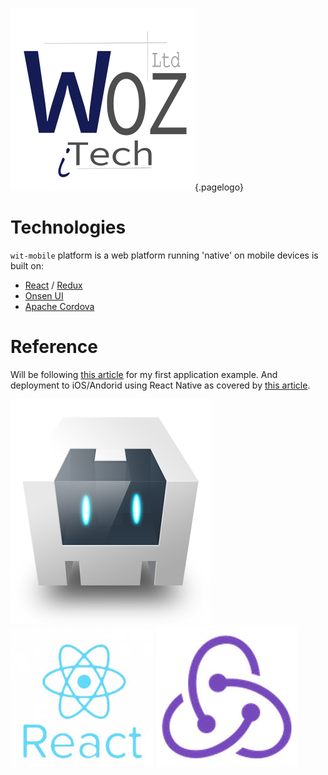 ![Wiki Official White Circle](/uploads/corporate/wiki-official-white-circle.png "Wiki Official White Circle"){.pagelogo}
<!-- TITLE: wit-mobile -->
<!-- SUBTITLE: The base platform of WIT mobile applications -->

# Technologies
`wit-mobile` platform is a web platform running 'native' on mobile devices is built on:
* [React](https://reactjs.org/) / [Redux](https://redux.js.org/introduction)
* [Onsen UI](https://onsen.io)
* [Apache Cordova](https://cordova.apache.org/)

# Reference
Will be following [this article](https://medium.com/the-web-tub/creating-a-cordova-hybrid-app-with-react-redux-and-webpack-13fe24b6b272) for my first application example. And deployment to iOS/Andorid using React Native as covered by [this article](https://www.cubettech.com/blog/building-deploying-ios-and-android-app-with-react-native/).

![Cordova Bot](/uploads/logos/cordova-bot.png "Cordova Bot")
![React Logo](/uploads/logos/react-logo.jpg "React Logo")
![Redux Logo](/uploads/logos/redux-logo.jpg "Redux Logo")
